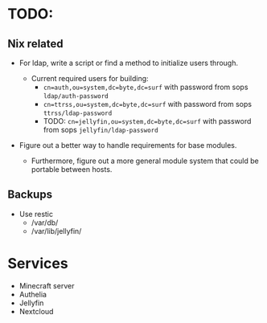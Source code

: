 # TODO:

## Nix related

* For ldap, write a script or find a method to initialize users through.
  * Current required users for building:
    * `cn=auth,ou=system,dc=byte,dc=surf` with password from sops `ldap/auth-password`
    * `cn=ttrss,ou=system,dc=byte,dc=surf` with password from sops `ttrss/ldap-password`
    * TODO: `cn=jellyfin,ou=system,dc=byte,dc=surf` with password from sops `jellyfin/ldap-password`

* Figure out a better way to handle requirements for base modules.
  * Furthermore, figure out a more general module system that could be portable between hosts.

## Backups
* Use restic
  * /var/db/
  * /var/lib/jellyfin/

# Services
* Minecraft server
* Authelia
* Jellyfin
* Nextcloud
